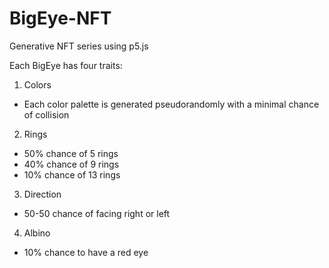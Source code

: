 # BigEye-NFT
Generative NFT series using p5.js

Each BigEye has four traits:
1. Colors
- Each color palette is generated pseudorandomly with a minimal chance of collision
2. Rings
- 50% chance of 5 rings
- 40% chance of 9 rings
- 10% chance of 13 rings
3. Direction
- 50-50 chance of facing right or left
4. Albino
- 10% chance to have a red eye
